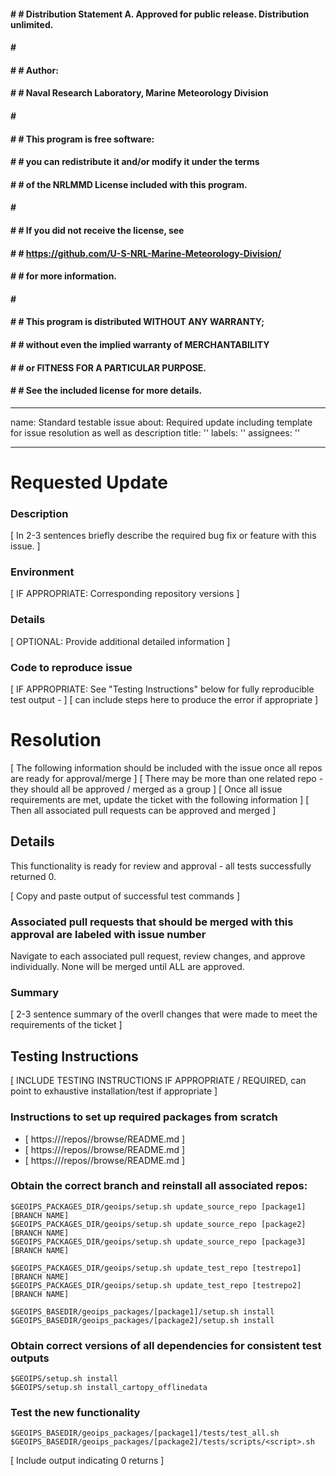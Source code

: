 #### # # Distribution Statement A. Approved for public release. Distribution unlimited.
#### # # 
#### # # Author:
#### # # Naval Research Laboratory, Marine Meteorology Division
#### # # 
#### # # This program is free software:
#### # # you can redistribute it and/or modify it under the terms
#### # # of the NRLMMD License included with this program.
#### # # 
#### # # If you did not receive the license, see
#### # # https://github.com/U-S-NRL-Marine-Meteorology-Division/
#### # # for more information.
#### # # 
#### # # This program is distributed WITHOUT ANY WARRANTY;
#### # # without even the implied warranty of MERCHANTABILITY
#### # # or FITNESS FOR A PARTICULAR PURPOSE.
#### # # See the included license for more details.

---
name: Standard testable issue
about: Required update including template for issue resolution as well as description
title: ''
labels: ''
assignees: ''

---
# Requested Update

### Description
  [ In 2-3 sentences briefly describe the required bug fix or feature with this issue. ]

### Environment
  [ IF APPROPRIATE: Corresponding repository versions ]

### Details
  [ OPTIONAL: Provide additional detailed information ]

### Code to reproduce issue
  [ IF APPROPRIATE: See "Testing Instructions" below for fully reproducible test output - ]
  [      can include steps here to produce the error if appropriate ]

# Resolution
  [ The following information should be included with the issue once all repos are ready for approval/merge ]
  [ There may be more than one related repo - they should all be approved / merged as a group ]
  [ Once all issue requirements are met, update the ticket with the following information ]
  [ Then all associated pull requests can be approved and merged ]

## Details

This functionality is ready for review and approval - all tests successfully returned 0.

  [ Copy and paste output of successful test commands ]

### Associated pull requests that should be merged with this approval are labeled with issue number
Navigate to each associated pull request, review changes, and approve individually.
None will be merged until ALL are approved.

### Summary
  [ 2-3 sentence summary of the overll changes that were made to meet the requirements of the ticket ]

## Testing Instructions
  [ INCLUDE TESTING INSTRUCTIONS IF APPROPRIATE / REQUIRED, can point to exhaustive installation/test if appropriate ]

### Instructions to set up required packages from scratch
* [ https://<url>/repos/<package1>/browse/README.md ]
* [ https://<url>/repos/<package2>/browse/README.md ]
* [ https://<url>/repos/<package3>/browse/README.md ]


### Obtain the correct branch and reinstall all associated repos:
```
$GEOIPS_PACKAGES_DIR/geoips/setup.sh update_source_repo [package1] [BRANCH NAME]
$GEOIPS_PACKAGES_DIR/geoips/setup.sh update_source_repo [package2] [BRANCH NAME]
$GEOIPS_PACKAGES_DIR/geoips/setup.sh update_source_repo [package3] [BRANCH NAME]

$GEOIPS_PACKAGES_DIR/geoips/setup.sh update_test_repo [testrepo1] [BRANCH NAME]
$GEOIPS_PACKAGES_DIR/geoips/setup.sh update_test_repo [testrepo2] [BRANCH NAME]
    
$GEOIPS_BASEDIR/geoips_packages/[package1]/setup.sh install
$GEOIPS_BASEDIR/geoips_packages/[package2]/setup.sh install
```
  
### Obtain correct versions of all dependencies for consistent test outputs
```
$GEOIPS/setup.sh install
$GEOIPS/setup.sh install_cartopy_offlinedata
```
  

### Test the new functionality
```
$GEOIPS_BASEDIR/geoips_packages/[package1]/tests/test_all.sh
$GEOIPS_BASEDIR/geoips_packages/[package2]/tests/scripts/<script>.sh
```
  [ Include output indicating 0 returns ]
